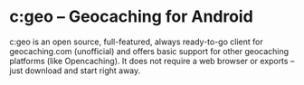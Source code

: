 # c:geo – Geocaching for Android

c:geo is an open source, full-featured, always ready-to-go client for geocaching.com (unofficial) and offers basic support for other geocaching platforms (like Opencaching). It does not require a web browser or exports – just download and start right away.
